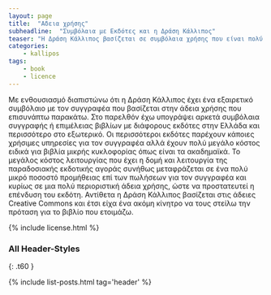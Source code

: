 ```yaml
---
layout: page
title:  "Αδεια χρήσης"
subheadline:  "Συμβόλαια με Εκδότες και η Δράση Κάλλιπος"
teaser: "Η Δράση Κάλλιπος βασίζεται σε συμβόλαια χρήσης που είναι πολύ ευέλικτα"
categories:
    - kallipos
tags:
    - book
    - licence
---
```

Με ενθουσιασμό διαπιστώνω ότι η Δράση Κάλλιπος έχει ένα εξαιρετικό συμβόλαιο με τον συγγραφέα που βασίζεται στην άδεια χρήσης που επισυνάπτω παρακάτω. Στο παρελθόν έχω υπογράψει αρκετά συμβόλαια συγγραφής ή επιμέλειας βιβλίων με διάφορους εκδότες στην Ελλάδα και περισσότερο στο εξωτερικό. Οι περισσότεροι εκδότες παρέχουν κάποιες χρήσιμες υπηρεσίες για τον συγγραφέα αλλά έχουν πολύ μεγάλο κόστος ειδικά για βιβλία μικρής κυκλοφορίας όπως είναι τα ακαδημαϊκά. Το μεγάλος κόστος λειτουργίας που έχει η δομή και λειτουργία της παραδοσιακής εκδοτικής αγοράς συνήθως μεταφράζεται σε ένα πολύ μικρό ποσοστό προμήθειας επί των πωλήσεων για τον συγγραφέα και κυρίως σε μια πολύ περιοριστική άδεια χρήσης, ώστε να προστατευτεί η επένδυση του εκδότη. Αντίθετα η Δράση Κάλλιπος βασίζεται στις άδειες Creative Commons και έτσι είχα ένα ακόμη κίνητρο να τους στείλω την πρόταση για το βιβλίο που ετοιμάζω.

{% include license.html %}

### All Header-Styles
{: .t60 }

{% include list-posts.html tag='header' %}
